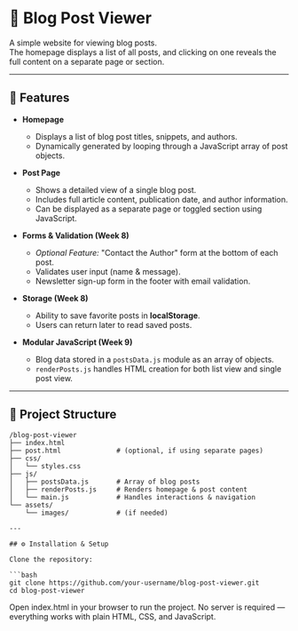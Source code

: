 # 📝 Blog Post Viewer

A simple website for viewing blog posts.  
The homepage displays a list of all posts, and clicking on one reveals the full content on a separate page or section.

---

## 🚀 Features

- **Homepage**
  - Displays a list of blog post titles, snippets, and authors.
  - Dynamically generated by looping through a JavaScript array of post objects.

- **Post Page**
  - Shows a detailed view of a single blog post.
  - Includes full article content, publication date, and author information.
  - Can be displayed as a separate page or toggled section using JavaScript.

- **Forms & Validation (Week 8)**
  - *Optional Feature:* "Contact the Author" form at the bottom of each post.
  - Validates user input (name & message).
  - Newsletter sign-up form in the footer with email validation.

- **Storage (Week 8)**
  - Ability to save favorite posts in **localStorage**.
  - Users can return later to read saved posts.

- **Modular JavaScript (Week 9)**
  - Blog data stored in a `postsData.js` module as an array of objects.
  - `renderPosts.js` handles HTML creation for both list view and single post view.

---
## 📂 Project Structure

```plaintext
/blog-post-viewer
├── index.html
├── post.html              # (optional, if using separate pages)
├── css/
│   └── styles.css
├── js/
│   ├── postsData.js       # Array of blog posts
│   ├── renderPosts.js     # Renders homepage & post content
│   └── main.js            # Handles interactions & navigation
└── assets/
    └── images/            # (if needed)

---

## ⚙️ Installation & Setup

Clone the repository:

```bash
git clone https://github.com/your-username/blog-post-viewer.git
cd blog-post-viewer
```

Open index.html in your browser to run the project.
No server is required — everything works with plain HTML, CSS, and JavaScript.


